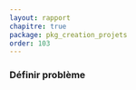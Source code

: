 ```yaml
---
layout: rapport
chapitre: true
package: pkg_creation_projets
order: 103
---
```

### Définir problème 